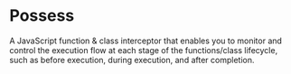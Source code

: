 # Possess
A JavaScript function & class interceptor that enables you to monitor and control the execution flow at each stage of the functions/class lifecycle, such as before execution, during execution, and after completion.